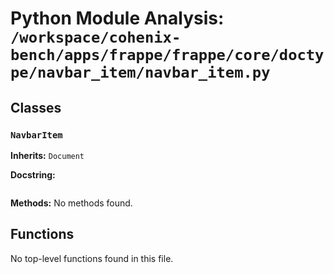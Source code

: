 # Python Module Analysis: `/workspace/cohenix-bench/apps/frappe/frappe/core/doctype/navbar_item/navbar_item.py`

## Classes

### `NavbarItem`
**Inherits:** `Document`


**Docstring:**
```

```

**Methods:**
No methods found.




## Functions

No top-level functions found in this file.
